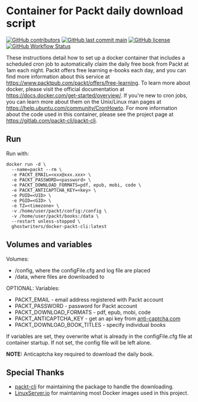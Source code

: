 # Container for Packt daily download script

[![GitHub contributors](https://img.shields.io/github/contributors/GhostWriters/docker-packt.svg?style=flat-square&color=607D8B)](https://github.com/GhostWriters/docker-packt-cli/graphs/contributors)
[![GitHub last commit main](https://img.shields.io/github/last-commit/GhostWriters/docker-packt/main.svg?style=flat-square&color=607D8B&label=code%20committed)](https://github.com/GhostWriters/docker-packt-cli/commits/main)
[![GitHub license](https://img.shields.io/github/license/GhostWriters/docker-packt.svg?style=flat-square&color=607D8B)](https://github.com/GhostWriters/docker-packt-cli/blob/main/LICENSE)
[![GitHub Workflow Status](https://img.shields.io/github/workflow/status/GhostWriters/docker-packt-cli/Mega-Linter/main?style=flat-square&color=607D8B&logo=github)](https://github.com/GhostWriters/docker-packt-cli/actions?query=workflow%3AMega-Linter+branch%3Amain)

These instructions detail how to set up a docker container that includes a scheduled cron job to automatically claim the daily free
book from Packt at 1am each night. Packt offers free learning e-books each day, and you can find more information about this service
at <https://www.packtpub.com/packt/offers/free-learning>. To learn more about docker, please visit the official documentation at
<https://docs.docker.com/get-started/overview/>. If you're new to cron jobs, you can learn more about them on the Unix/Linux man
pages at <https://help.ubuntu.com/community/CronHowto>. For more information about the code used in this container, please see the
project page at <https://gitlab.com/packt-cli/packt-cli>.

## Run

Run with:

```docker
docker run -d \
  --name=packt --rm \
  -e PACKT_EMAIL=<xxx@xxx.xxx> \
  -e PACKT_PASSWORD=<password> \
  -e PACKT_DOWNLOAD_FORMATS=pdf, epub, mobi, code \
  -e PACKT_ANTICAPTCHA_KEY=<key> \
  -e PUID=<UID> \
  -e PGID=<GID> \
  -e TZ=<timezone> \
  -v /home/user/packt/config:/config \
  -v /home/user/packt/books:/data \
  --restart unless-stopped \
  ghostwriters/docker-packt-cli:latest
```

## Volumes and variables

Volumes:

- /config, where the configFile.cfg and log file are placed
- /data, where files are downloaded to

OPTIONAL: Variables:

- PACKT_EMAIL - email address registered with Packt account
- PACKT_PASSWORD - password for Packt account
- PACKT_DOWNLOAD_FORMATS - pdf, epub, mobi, code
- PACKT_ANTICAPTCHA_KEY - get an api key from [anti-captcha.com](https://anti-captcha.com)
- PACKT_DOWNLOAD_BOOK_TITLES - specify individual books

If variables are set, they overwrite what is already in the configFile.cfg file
at container startup. If not set, the config file will be left alone.

**NOTE:** Anticaptcha key required to download the daily book.

## Special Thanks

- [packt-cli](https://gitlab.com/packt-cli/packt-cli) for maintaining the package to handle the downloading.
- [LinuxServer.io](https://www.linuxserver.io) for maintaining most Docker images used in this project.
